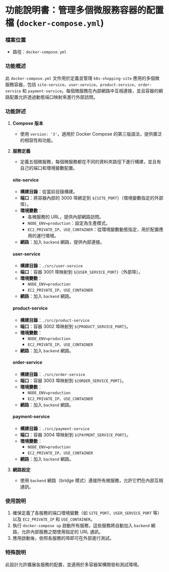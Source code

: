 # 功能說明書：管理多個微服務容器的配置檔 (`docker-compose.yml`)

### 檔案位置
- 路徑：`docker-compose.yml`

### 功能概述
此 `docker-compose.yml` 文件用於定義並管理 `k8s-shopping-site` 應用的多個微服務容器，包括 `site-service`、`user-service`、`product-service`、`order-service` 和 `payment-service`。每個微服務在內部網路中互相連接，並且容器的網路配置允許透過動態端口映射來進行外部訪問。

### 功能詳述

1. **Compose 版本**
   - 使用 `version: '3'`，適用於 Docker Compose 的第三版語法，提供廣泛的相容性和功能。

2. **服務定義**
   - 定義五個微服務，每個微服務都在不同的資料夾路徑下進行構建，並且有自己的端口和環境變數配置。

   #### site-service
   - **構建目錄**：從當前目錄構建。
   - **端口**：將容器內部的 3000 埠綁定到 `${SITE_PORT}`（環境變數指定的外部埠）。
   - **環境變數**：
     - 各微服務的 URL，提供內部網路訪問。
     - `NODE_ENV=production`：設定為生產模式。
     - `EC2_PRIVATE_IP`、`USE_CONTAINER`：從環境變數動態指定，用於配置應用的運行環境。
   - **網路**：加入 `backend` 網路，提供內部連接。

   #### user-service
   - **構建目錄**：`./src/user-service`
   - **端口**：容器 3001 埠映射到 `${USER_SERVICE_PORT}`（外部埠）。
   - **環境變數**：
     - `NODE_ENV=production`
     - `EC2_PRIVATE_IP`、`USE_CONTAINER`
   - **網路**：加入 `backend` 網路。

   #### product-service
   - **構建目錄**：`./src/product-service`
   - **端口**：容器 3002 埠映射到 `${PRODUCT_SERVICE_PORT}`。
   - **環境變數**：
     - `NODE_ENV=production`
     - `EC2_PRIVATE_IP`、`USE_CONTAINER`
   - **網路**：加入 `backend` 網路。

   #### order-service
   - **構建目錄**：`./src/order-service`
   - **端口**：容器 3003 埠映射到 `${ORDER_SERVICE_PORT}`。
   - **環境變數**：
     - `NODE_ENV=production`
     - `EC2_PRIVATE_IP`、`USE_CONTAINER`
   - **網路**：加入 `backend` 網路。

   #### payment-service
   - **構建目錄**：`./src/payment-service`
   - **端口**：容器 3004 埠映射到 `${PAYMENT_SERVICE_PORT}`。
   - **環境變數**：
     - `NODE_ENV=production`
     - `EC2_PRIVATE_IP`、`USE_CONTAINER`
   - **網路**：加入 `backend` 網路。

3. **網路設定**
   - 使用 `backend` 網路（bridge 模式）連接所有微服務，允許它們在內部互相通訊。

### 使用說明
1. 確保定義了各服務的端口環境變數（如 `SITE_PORT`、`USER_SERVICE_PORT` 等）以及 `EC2_PRIVATE_IP` 和 `USE_CONTAINER`。
2. 執行 `docker-compose up` 啟動所有服務，這些服務將自動加入 `backend` 網路，允許內部服務之間使用指定的 URL 通訊。
3. 應用啟動後，依照各服務的埠即可在外部進行測試。

### 特殊說明
此設計允許擴展各服務的配置，並適用於多容器架構開發和測試環境。